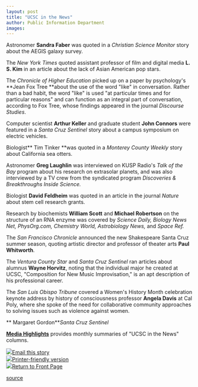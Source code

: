 ```yaml
---
layout: post
title: "UCSC in the News"
author: Public Information Department
images:
---
```


Astronomer **Sandra Faber** was quoted in a _Christian Science Monitor_ story about the AEGIS galaxy survey.

The _New York Times_ quoted assistant professor of film and digital media **L. S. Kim** in an article about the lack of Asian American pop stars.

The _Chronicle of Higher Education_ picked up on a paper by psychology's **Jean Fox Tree **about the use of the word "like" in conversation. Rather than a bad habit, the word "like" is used "at particular times and for particular reasons" and can function as an integral part of conversation, according to Fox Tree, whose findings appeared in the journal _Discourse Studies_.

Computer scientist **Arthur Keller** and graduate student **John Connors** were featured in a _Santa Cruz Sentinel_ story about a campus symposium on electric vehicles.

Biologist** Tim Tinker **was quoted in a _Monterey County Weekly_ story about California sea otters.

Astronomer **Greg Laughlin** was interviewed on KUSP Radio's _Talk of the Bay_ program about his research on extrasolar planets, and was also interviewed by a TV crew from the syndicated program _Discoveries & Breakthroughs Inside Science._

Biologist **David Feldheim** was quoted in an article in the journal _Nature_ about stem cell research grants.

Research by biochemists **William Scott** and **Michael Robertson** on the structure of an RNA enzyme was covered by _Science Daily, Biology News Net, PhysOrg.com, Chemistry World, Astrobiology News,_ and _Space Ref._

The _San Francisco Chronicle_ announced the new Shakespeare Santa Cruz summer season, quoting artistic director and professor of theater arts **Paul Whitworth**.

The _Ventura County Star_ and _Santa Cruz Sentinel_ ran articles about alumnus **Wayne Horvitz**, noting that the individual major he created at UCSC, "Composition for New Music Improvisation," is an apt description of his professional career.

The _San Luis Obispo Tribune_ covered a Women's History Month celebration keynote address by history of consciousness professor **Angela Davis** at Cal Poly, where she spoke of the need for collaborative community approaches to solving issues such as violence against women.

** Margaret Gordon**_Santa Cruz Sentinel_

[ **Media Highlights**][1] provides monthly summaries of "UCSC in the News" columns.

![][2][Email this story][3]  
![][2][Printer-friendly version  
][4]![][2][Return to Front Page][5]

[1]: http://www.ucsc.edu/news_events/media_highlights
[2]: ../../images/bulletarrow.gif
[3]: javascript:url();document.f1.submit();
[4]: javascript:popUp();
[5]: http://currents.ucsc.edu/

[source](http://www1.ucsc.edu/currents/06-07/03-19/news.asp "Permalink to news")
